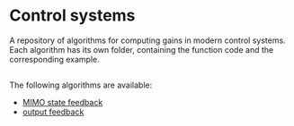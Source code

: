 # Control systems

A repository of algorithms for computing gains in modern control systems. Each algorithm has its own folder, containing the function code and the corresponding example.

##

The following algorithms are available:
- [MIMO state feedback](./MIMO_state_feedback)
- [output feedback](./output_feedback)